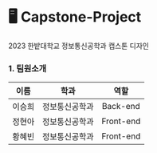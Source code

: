 # 🖥️ Capstone-Project
2023 한밭대학교 정보통신공학과 캡스톤 디자인

### 1. 팀원소개
| 이름 | 학과 | 역할 |
|:-----:|:-----:|:-----:|
|이승희|정보통신공학과|Back-end|
|정현아|정보통신공학과|Front-end|
|황혜빈|정보통신공학과|Front-end|
